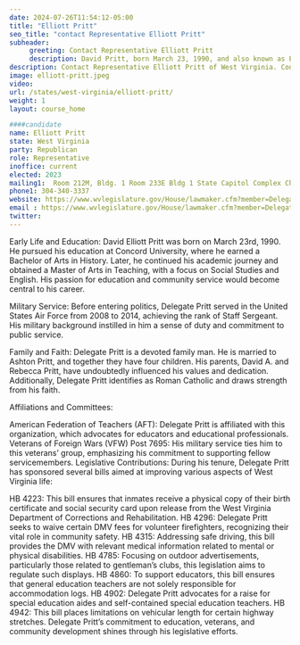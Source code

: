 ```yaml
---
date: 2024-07-26T11:54:12-05:00
title: "Elliott Pritt"
seo_title: "contact Representative Elliott Pritt"
subheader:
     greeting: Contact Representative Elliott Pritt
     description: David Pritt, born March 23, 1990, and also known as Elliott, is an American politician affiliated with the Republican Party. He serves as a member of the West Virginia House of Delegates, representing District 50, and assumed office on December 1, 2022.
description: Contact Representative Elliott Pritt of West Virginia. Contact information for Elliott Pritt includes email address, phone number, and mailing address.
image: elliott-pritt.jpeg
video:
url: /states/west-virginia/elliott-pritt/
weight: 1
layout: course_home

####candidate
name: Elliott Pritt
state: West Virginia
party: Republican
role: Representative
inoffice: current
elected: 2023
mailing1:  Room 212M, Bldg. 1 Room 233E Bldg 1 State Capitol Complex Charleston, WV 25305
phone1: 304-340-3337
website: https://www.wvlegislature.gov/House/lawmaker.cfm?member=Delegate%20Pritt,%20E./
email : https://www.wvlegislature.gov/House/lawmaker.cfm?member=Delegate%20Pritt,%20E./
twitter:
---
```

Early Life and Education: David Elliott Pritt was born on March 23rd, 1990. He pursued his education at Concord University, where he earned a Bachelor of Arts in History. Later, he continued his academic journey and obtained a Master of Arts in Teaching, with a focus on Social Studies and English. His passion for education and community service would become central to his career.

Military Service: Before entering politics, Delegate Pritt served in the United States Air Force from 2008 to 2014, achieving the rank of Staff Sergeant. His military background instilled in him a sense of duty and commitment to public service.

Family and Faith: Delegate Pritt is a devoted family man. He is married to Ashton Pritt, and together they have four children. His parents, David A. and Rebecca Pritt, have undoubtedly influenced his values and dedication. Additionally, Delegate Pritt identifies as Roman Catholic and draws strength from his faith.

Affiliations and Committees:

American Federation of Teachers (AFT): Delegate Pritt is affiliated with this organization, which advocates for educators and educational professionals.
Veterans of Foreign Wars (VFW) Post 7695: His military service ties him to this veterans’ group, emphasizing his commitment to supporting fellow servicemembers.
Legislative Contributions: During his tenure, Delegate Pritt has sponsored several bills aimed at improving various aspects of West Virginia life:

HB 4223: This bill ensures that inmates receive a physical copy of their birth certificate and social security card upon release from the West Virginia Department of Corrections and Rehabilitation.
HB 4296: Delegate Pritt seeks to waive certain DMV fees for volunteer firefighters, recognizing their vital role in community safety.
HB 4315: Addressing safe driving, this bill provides the DMV with relevant medical information related to mental or physical disabilities.
HB 4785: Focusing on outdoor advertisements, particularly those related to gentleman’s clubs, this legislation aims to regulate such displays.
HB 4860: To support educators, this bill ensures that general education teachers are not solely responsible for accommodation logs.
HB 4902: Delegate Pritt advocates for a raise for special education aides and self-contained special education teachers.
HB 4942: This bill places limitations on vehicular length for certain highway stretches.
Delegate Pritt’s commitment to education, veterans, and community development shines through his legislative efforts.
